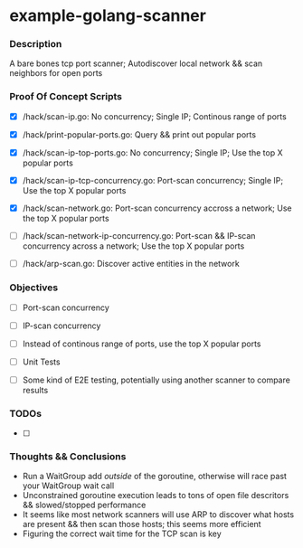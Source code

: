 # example-golang-scanner

### Description

A bare bones tcp port scanner; Autodiscover local network && scan neighbors for open ports


### Proof Of Concept Scripts

- [X] /hack/scan-ip.go: No concurrency; Single IP; Continous range of ports
- [X] /hack/print-popular-ports.go: Query && print out popular ports
- [X] /hack/scan-ip-top-ports.go: No concurrency; Single IP; Use the top X popular ports
- [X] /hack/scan-ip-tcp-concurrency.go: Port-scan concurrency; Single IP; Use the top X popular ports
- [X] /hack/scan-network.go: Port-scan concurrency accross a network; Use the top X popular ports
- [ ] /hack/scan-network-ip-concurrency.go: Port-scan && IP-scan concurrency across a network; Use the top X popular ports
- [ ] /hack/arp-scan.go: Discover active entities in the network


### Objectives

- [ ] Port-scan concurrency
- [ ] IP-scan concurrency
- [ ] Instead of continous range of ports, use the top X popular ports
- [ ] Unit Tests
- [ ] Some kind of E2E testing, potentially using another scanner to compare results 


### TODOs

- [ ] 


### Thoughts && Conclusions

- Run a WaitGroup add *outside* of the goroutine, otherwise will race past your WaitGroup wait call
- Unconstrained goroutine execution leads to tons of open file descritors && slowed/stopped performance
- It seems like most network scanners will use ARP to discover what hosts are present && then scan those hosts; this seems more efficient
- Figuring the correct wait time for the TCP scan is key